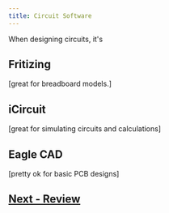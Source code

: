 ```yaml
---
title: Circuit Software
---
```


When designing circuits, it's 

## Fritizing

[great for breadboard models.]

## iCircuit

[great for simulating circuits and calculations]

## Eagle CAD

[pretty ok for basic PCB designs]

## [Next - Review](../Review)